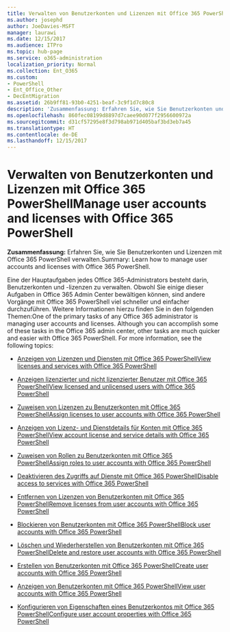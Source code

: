 ```yaml
---
title: Verwalten von Benutzerkonten und Lizenzen mit Office 365 PowerShell
ms.author: josephd
author: JoeDavies-MSFT
manager: laurawi
ms.date: 12/15/2017
ms.audience: ITPro
ms.topic: hub-page
ms.service: o365-administration
localization_priority: Normal
ms.collection: Ent_O365
ms.custom:
- PowerShell
- Ent_Office_Other
- DecEntMigration
ms.assetid: 26b9ff81-93b0-4251-beaf-3c9f1d7c80c8
description: 'Zusammenfassung: Erfahren Sie, wie Sie Benutzerkonten und Lizenzen mit Office 365 PowerShell verwalten.'
ms.openlocfilehash: 860fec08199d8897d7caee90d077f2956600972a
ms.sourcegitcommit: d31cf57295e8f3d798ab971d405baf3bd3eb7a45
ms.translationtype: HT
ms.contentlocale: de-DE
ms.lasthandoff: 12/15/2017
---
```

# <a name="manage-user-accounts-and-licenses-with-office-365-powershell"></a><span data-ttu-id="e7601-103">Verwalten von Benutzerkonten und Lizenzen mit Office 365 PowerShell</span><span class="sxs-lookup"><span data-stu-id="e7601-103">Manage user accounts and licenses with Office 365 PowerShell</span></span>

 <span data-ttu-id="e7601-104">**Zusammenfassung:** Erfahren Sie, wie Sie Benutzerkonten und Lizenzen mit Office 365 PowerShell verwalten.</span><span class="sxs-lookup"><span data-stu-id="e7601-104">Summary: Learn how to manage user accounts and licenses with Office 365 PowerShell.</span></span>
  
<span data-ttu-id="e7601-p101">Eine der Hauptaufgaben jedes Office 365-Administrators besteht darin, Benutzerkonten und -lizenzen zu verwalten. Obwohl Sie einige dieser Aufgaben in Office 365 Admin Center bewältigen können, sind andere Vorgänge mit Office 365 PowerShell viel schneller und einfacher durchzuführen. Weitere Informationen hierzu finden Sie in den folgenden Themen:</span><span class="sxs-lookup"><span data-stu-id="e7601-p101">One of the primary tasks of any Office 365 administrator is managing user accounts and licenses. Although you can accomplish some of these tasks in the Office 365 admin center, other tasks are much quicker and easier with Office 365 PowerShell. For more information, see the following topics:</span></span>
  
- [<span data-ttu-id="e7601-108">Anzeigen von Lizenzen und Diensten mit Office 365 PowerShell</span><span class="sxs-lookup"><span data-stu-id="e7601-108">View licenses and services with Office 365 PowerShell</span></span>](view-licenses-and-services-with-office-365-powershell.md)
    
- [<span data-ttu-id="e7601-109">Anzeigen lizenzierter und nicht lizenzierter Benutzer mit Office 365 PowerShell</span><span class="sxs-lookup"><span data-stu-id="e7601-109">View licensed and unlicensed users with Office 365 PowerShell</span></span>](view-licensed-and-unlicensed-users-with-office-365-powershell.md)
    
- [<span data-ttu-id="e7601-110">Zuweisen von Lizenzen zu Benutzerkonten mit Office 365 PowerShell</span><span class="sxs-lookup"><span data-stu-id="e7601-110">Assign licenses to user accounts with Office 365 PowerShell</span></span>](assign-licenses-to-user-accounts-with-office-365-powershell.md)
    
- [<span data-ttu-id="e7601-111">Anzeigen von Lizenz- und Dienstdetails für Konten mit Office 365 PowerShell</span><span class="sxs-lookup"><span data-stu-id="e7601-111">View account license and service details with Office 365 PowerShell</span></span>](view-account-license-and-service-details-with-office-365-powershell.md)
    
- [<span data-ttu-id="e7601-112">Zuweisen von Rollen zu Benutzerkonten mit Office 365 PowerShell</span><span class="sxs-lookup"><span data-stu-id="e7601-112">Assign roles to user accounts with Office 365 PowerShell</span></span>](assign-roles-to-user-accounts-with-office-365-powershell.md)
    
- [<span data-ttu-id="e7601-113">Deaktivieren des Zugriffs auf Dienste mit Office 365 PowerShell</span><span class="sxs-lookup"><span data-stu-id="e7601-113">Disable access to services with Office 365 PowerShell</span></span>](disable-access-to-services-with-office-365-powershell.md)
    
- [<span data-ttu-id="e7601-114">Entfernen von Lizenzen von Benutzerkonten mit Office 365 PowerShell</span><span class="sxs-lookup"><span data-stu-id="e7601-114">Remove licenses from user accounts with Office 365 PowerShell</span></span>](remove-licenses-from-user-accounts-with-office-365-powershell.md)
    
- [<span data-ttu-id="e7601-115">Blockieren von Benutzerkonten mit Office 365 PowerShell</span><span class="sxs-lookup"><span data-stu-id="e7601-115">Block user accounts with Office 365 PowerShell</span></span>](block-user-accounts-with-office-365-powershell.md)
    
- [<span data-ttu-id="e7601-116">Löschen und Wiederherstellen von Benutzerkonten mit Office 365 PowerShell</span><span class="sxs-lookup"><span data-stu-id="e7601-116">Delete and restore user accounts with Office 365 PowerShell</span></span>](delete-and-restore-user-accounts-with-office-365-powershell.md)
    
- [<span data-ttu-id="e7601-117">Erstellen von Benutzerkonten mit Office 365 PowerShell</span><span class="sxs-lookup"><span data-stu-id="e7601-117">Create user accounts with Office 365 PowerShell</span></span>](create-user-accounts-with-office-365-powershell.md)
    
- [<span data-ttu-id="e7601-118">Anzeigen von Benutzerkonten mit Office 365 PowerShell</span><span class="sxs-lookup"><span data-stu-id="e7601-118">View user accounts with Office 365 PowerShell</span></span>](view-user-accounts-with-office-365-powershell.md)
    
- [<span data-ttu-id="e7601-119">Konfigurieren von Eigenschaften eines Benutzerkontos mit Office 365 PowerShell</span><span class="sxs-lookup"><span data-stu-id="e7601-119">Configure user account properties with Office 365 PowerShell</span></span>](configure-user-account-properties-with-office-365-powershell.md)
    

